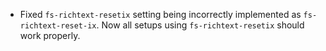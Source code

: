 - Fixed `fs-richtext-resetix` setting being incorrectly implemented as `fs-richtext-reset-ix`.
  Now all setups using `fs-richtext-resetix` should work properly.
